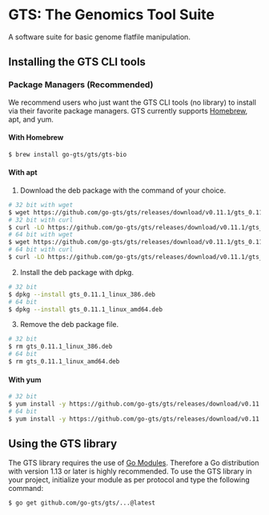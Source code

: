 # GTS: The Genomics Tool Suite
A software suite for basic genome flatfile manipulation.

## Installing the GTS CLI tools
### Package Managers (Recommended)
We recommend users who just want the GTS CLI tools (no library) to install via their favorite package managers.
GTS currently supports [Homebrew](https://brew.sh), apt, and yum.

#### With Homebrew
```sh
$ brew install go-gts/gts/gts-bio
```

#### With apt
1. Download the deb package with the command of your choice.
```sh
# 32 bit with wget
$ wget https://github.com/go-gts/gts/releases/download/v0.11.1/gts_0.11.1_linux_386.deb
# 32 bit with curl
$ curl -LO https://github.com/go-gts/gts/releases/download/v0.11.1/gts_0.11.1_linux_386.deb
# 64 bit with wget
$ wget https://github.com/go-gts/gts/releases/download/v0.11.1/gts_0.11.1_linux_amd64.deb
# 64 bit with curl
$ curl -LO https://github.com/go-gts/gts/releases/download/v0.11.1/gts_0.11.1_linux_amd64.deb
```

2. Install the deb package with dpkg.
```sh
# 32 bit
$ dpkg --install gts_0.11.1_linux_386.deb
# 64 bit
$ dpkg --install gts_0.11.1_linux_amd64.deb
```

3. Remove the deb package file.
```sh
# 32 bit
$ rm gts_0.11.1_linux_386.deb
# 64 bit
$ rm gts_0.11.1_linux_amd64.deb
```

#### With yum
```sh
# 32 bit
$ yum install -y https://github.com/go-gts/gts/releases/download/v0.11.1/gts_0.11.1_linux_386.rpm
# 64 bit
$ yum install -y https://github.com/go-gts/gts/releases/download/v0.11.1/gts_0.11.1_linux_amd64.rpm
```

## Using the GTS library
The GTS library requires the use of [Go Modules](https://blog.golang.org/using-go-modules). Therefore a Go distribution with version 1.13 or later is highly recommended. To use the GTS library in your project, initialize your module as per protocol and type the following command:

```sh
$ go get github.com/go-gts/gts/...@latest
```
